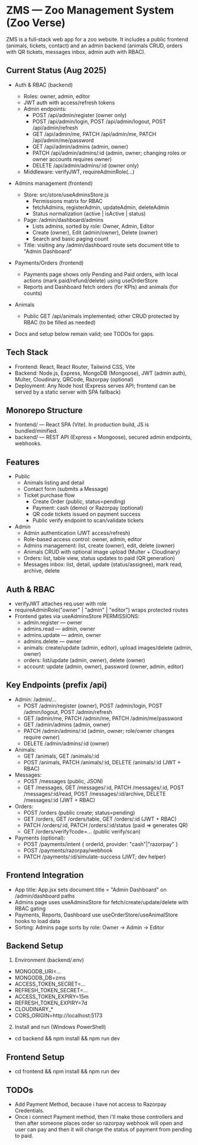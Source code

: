 # ZMS — Zoo Management System (Zoo Verse)

ZMS is a full‑stack web app for a zoo website. It includes a public frontend (animals, tickets, contact) and an admin backend (animals CRUD, orders with QR tickets, messages inbox, admin auth with RBAC).

## Current Status (Aug 2025)

- Auth & RBAC (backend)

  - Roles: owner, admin, editor
  - JWT auth with access/refresh tokens
  - Admin endpoints:
    - POST /api/admin/register (owner only)
    - POST /api/admin/login, POST /api/admin/logout, POST /api/admin/refresh
    - GET /api/admin/me, PATCH /api/admin/me, PATCH /api/admin/me/password
    - GET /api/admin/admins (admin, owner)
    - PATCH /api/admin/admins/:id (admin, owner; changing roles or owner accounts requires owner)
    - DELETE /api/admin/admins/:id (owner only)
  - Middleware: verifyJWT, requireAdminRole(...)

- Admins management (frontend)

  - Store: src/store/useAdminsStore.js
    - Permissions matrix for RBAC
    - fetchAdmins, registerAdmin, updateAdmin, deleteAdmin
    - Status normalization (active | isActive | status)
  - Page: /admin/dashboard/admins
    - Lists admins, sorted by role: Owner, Admin, Editor
    - Create (owner), Edit (admin/owner), Delete (owner)
    - Search and basic paging count
  - Title: visiting any /admin/dashboard route sets document title to "Admin Dashboard"

- Payments/Orders (frontend)

  - Payments page shows only Pending and Paid orders, with local actions (mark paid/refund/delete) using useOrderStore
  - Reports and Dashboard fetch orders (for KPIs) and animals (for counts)

- Animals

  - Public GET /api/animals implemented; other CRUD protected by RBAC (to be filled as needed)

- Docs and setup below remain valid; see TODOs for gaps.

## Tech Stack

- Frontend: React, React Router, Tailwind CSS, Vite
- Backend: Node.js, Express, MongoDB (Mongoose), JWT (admin auth), Multer, Cloudinary, QRCode, Razorpay (optional)
- Deployment: Any Node host (Express serves API; frontend can be served by a static server with SPA fallback)

## Monorepo Structure

- frontend/ — React SPA (Vite). In production build, JS is bundled/minified.
- backend/ — REST API (Express + Mongoose), secured admin endpoints, webhooks.

## Features

- Public
  - Animals listing and detail
  - Contact form (submits a Message)
  - Ticket purchase flow
    - Create Order (public, status=pending)
    - Payment: cash (demo) or Razorpay (optional)
    - QR code tickets issued on payment success
    - Public verify endpoint to scan/validate tickets
- Admin
  - Admin authentication (JWT access/refresh)
  - Role-based access control: owner, admin, editor
  - Admins management: list, create (owner), edit, delete (owner)
  - Animals CRUD with optional image upload (Multer + Cloudinary)
  - Orders: list, table view, status updates to paid (QR generation)
  - Messages inbox: list, detail, update (status/assignee), mark read, archive, delete

## Auth & RBAC

- verifyJWT attaches req.user with role
- requireAdminRole("owner" | "admin" | "editor") wraps protected routes
- Frontend gates via useAdminsStore PERMISSIONS:
  - admin.register — owner
  - admins.read — admin, owner
  - admins.update — admin, owner
  - admins.delete — owner
  - animals: create/update (admin, editor), upload images/delete (admin, owner)
  - orders: list/update (admin, owner), delete (owner)
  - account: update (admin, owner), password (owner, admin, editor)

## Key Endpoints (prefix /api)

- Admin: /admin/...
  - POST /admin/register (owner), POST /admin/login, POST /admin/logout, POST /admin/refresh
  - GET /admin/me, PATCH /admin/me, PATCH /admin/me/password
  - GET /admin/admins (admin, owner)
  - PATCH /admin/admins/:id (admin, owner; role/owner changes require owner)
  - DELETE /admin/admins/:id (owner)
- Animals:
  - GET /animals, GET /animals/:id
  - POST /animals, PATCH /animals/:id, DELETE /animals/:id (JWT + RBAC)
- Messages:
  - POST /messages (public, JSON)
  - GET /messages, GET /messages/:id, PATCH /messages/:id, POST /messages/:id/read, POST /messages/:id/archive, DELETE /messages/:id (JWT + RBAC)
- Orders:
  - POST /orders (public create; status=pending)
  - GET /orders, GET /orders/table, GET /orders/:id (JWT + RBAC)
  - PATCH /orders/:id, PATCH /orders/:id/status (paid => generates QR)
  - GET /orders/verify?code=... (public verify/scan)
- Payments (optional):
  - POST /payments/intent { orderId, provider: "cash"|"razorpay" }
  - POST /payments/razorpay/webhook
  - PATCH /payments/:id/simulate-success (JWT; dev helper)

## Frontend Integration

- App title: App.jsx sets document.title = "Admin Dashboard" on /admin/dashboard paths
- Admins page uses useAdminsStore for fetch/create/update/delete with RBAC gating
- Payments, Reports, Dashboard use useOrderStore/useAnimalStore hooks to load data
- Sorting: Admins page sorts by role: Owner → Admin → Editor

## Backend Setup

1. Environment (backend/.env)

- MONGODB_URI=...
- MONGODB_DB=zms
- ACCESS_TOKEN_SECRET=...
- REFRESH_TOKEN_SECRET=...
- ACCESS_TOKEN_EXPIRY=15m
- REFRESH_TOKEN_EXPIRY=7d
- CLOUDINARY\_\*
- CORS_ORIGIN=http://localhost:5173

2. Install and run (Windows PowerShell)

- cd backend && npm install && npm run dev

## Frontend Setup

- cd frontend && npm install && npm run dev

## TODOs

- Add Payment Method, because i have not access to Razorpay Credentials.
- Once i connect Payment method, then i'll make those controllers and then after someone places order so razorpay webhook will open and user can pay and then it will change the status of payment from pending to paid.